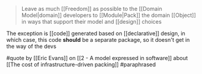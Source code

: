 > Leave as much [[Freedom]] as possible to the [[Domain Model|domain]] developers to [[Module|Pack]] the domain [[Object]] in ways that support their model and [[design]] choices

The exception is [[code]] generated based on [[declarative]] design, in which case, this code **should** be a separate package, so it doesn't get in the way of the devs

#quote  by [[Eric Evans]] on [[2 - A model expressed in software]] about [[The cost of infrastructure-driven packing]] #paraphrased 